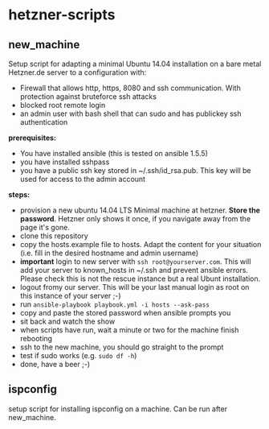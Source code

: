 hetzner-scripts
================

new_machine
-----------
Setup script for adapting a minimal Ubuntu 14.04 installation on a bare metal Hetzner.de server to a configuration with:
- Firewall that allows http, https, 8080 and ssh communication. With protection against bruteforce ssh attacks
- blocked root remote login
- an admin user with bash shell that can sudo and has publickey ssh authentication

__prerequisites:__
- You have installed ansible (this is tested on ansible 1.5.5)
- you have installed sshpass
- you have a public ssh key stored in ~/.ssh/id_rsa.pub. This key will be used for access to the admin account

__steps:__
- provision a new ubuntu 14.04 LTS Minimal machine at hetzner. __Store the password__. Hetzner only shows it once, if you navigate away from the page it's gone.
- clone this repository
- copy the hosts.example file to hosts. Adapt the content for your situation (i.e. fill in the desired hostname and admin username)
- __important__ login to new server with ``ssh root@yourserver.com``. This will add your server to known_hosts in ~/.ssh and prevent ansible errors. Please check this is not the rescue instance but a real Ubunt installation.
- logout fromy our server. This will be your last manual login as root on this instance of your server ;-)
- run ``ansible-playbook playbook.yml -i hosts --ask-pass``
- copy and paste the stored password when ansible prompts you
- sit back and watch the show
- when scripts have run, wait a minute or two for the machine finish rebooting
- ssh to the new machine, you should go straight to the prompt
- test if sudo works (e.g. ``sudo df -h``)
- done, have a beer ;-)

ispconfig
---------
setup script for installing ispconfig on a machine. Can be run after new_machine.
